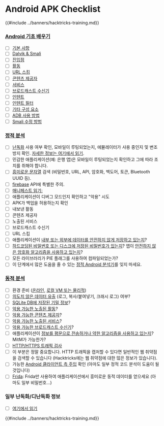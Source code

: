 # Android APK Checklist

{{#include ../banners/hacktricks-training.md}}


### [Android 기초 배우기](android-app-pentesting/index.html#2-android-application-fundamentals)

- [ ] [기본 사항](android-app-pentesting/index.html#fundamentals-review)
- [ ] [Dalvik & Smali](android-app-pentesting/index.html#dalvik--smali)
- [ ] [진입점](android-app-pentesting/index.html#application-entry-points)
- [ ] [활동](android-app-pentesting/index.html#launcher-activity)
- [ ] [URL 스킴](android-app-pentesting/index.html#url-schemes)
- [ ] [콘텐츠 제공자](android-app-pentesting/index.html#services)
- [ ] [서비스](android-app-pentesting/index.html#services-1)
- [ ] [브로드캐스트 수신기](android-app-pentesting/index.html#broadcast-receivers)
- [ ] [인텐트](android-app-pentesting/index.html#intents)
- [ ] [인텐트 필터](android-app-pentesting/index.html#intent-filter)
- [ ] [기타 구성 요소](android-app-pentesting/index.html#other-app-components)
- [ ] [ADB 사용 방법](android-app-pentesting/index.html#adb-android-debug-bridge)
- [ ] [Smali 수정 방법](android-app-pentesting/index.html#smali)

### [정적 분석](android-app-pentesting/index.html#static-analysis)

- [ ] [난독화](android-checklist.md#some-obfuscation-deobfuscation-information) 사용 여부 확인, 모바일이 루팅되었는지, 에뮬레이터가 사용 중인지 및 변조 방지 확인. [자세한 정보는 여기에서 읽기](android-app-pentesting/index.html#other-checks).
- [ ] 민감한 애플리케이션(예: 은행 앱)은 모바일이 루팅되었는지 확인하고 그에 따라 조치를 취해야 합니다.
- [ ] [흥미로운 문자열](android-app-pentesting/index.html#looking-for-interesting-info) 검색 (비밀번호, URL, API, 암호화, 백도어, 토큰, Bluetooth UUID 등).
- [ ] [firebase](android-app-pentesting/index.html#firebase) API에 특별한 주의.
- [ ] [매니페스트 읽기:](android-app-pentesting/index.html#basic-understanding-of-the-application-manifest-xml)
- [ ] 애플리케이션이 디버그 모드인지 확인하고 "악용" 시도
- [ ] APK가 백업을 허용하는지 확인
- [ ] 내보낸 활동
- [ ] 콘텐츠 제공자
- [ ] 노출된 서비스
- [ ] 브로드캐스트 수신기
- [ ] URL 스킴
- [ ] 애플리케이션이 [내부 또는 외부에 데이터를 안전하지 않게 저장하고 있는지](android-app-pentesting/index.html#insecure-data-storage)?
- [ ] [하드코딩된 비밀번호 또는 디스크에 저장된 비밀번호가 있는지](android-app-pentesting/index.html#poorkeymanagementprocesses)? 앱이 [안전하지 않은 암호화 알고리즘을 사용하고 있는지](android-app-pentesting/index.html#useofinsecureandordeprecatedalgorithms)?
- [ ] 모든 라이브러리가 PIE 플래그를 사용하여 컴파일되었는가?
- [ ] 이 단계에서 많은 도움을 줄 수 있는 [정적 Android 분석기](android-app-pentesting/index.html#automatic-analysis)를 잊지 마세요.

### [동적 분석](android-app-pentesting/index.html#dynamic-analysis)

- [ ] 환경 준비 ([온라인](android-app-pentesting/index.html#online-dynamic-analysis), [로컬 VM 또는 물리적](android-app-pentesting/index.html#local-dynamic-analysis))
- [ ] [의도치 않은 데이터 유출](android-app-pentesting/index.html#unintended-data-leakage) (로그, 복사/붙여넣기, 크래시 로그) 여부?
- [ ] [SQLite DB에 저장된 기밀 정보](android-app-pentesting/index.html#sqlite-dbs)?
- [ ] [악용 가능한 노출된 활동](android-app-pentesting/index.html#exploiting-exported-activities-authorisation-bypass)?
- [ ] [악용 가능한 콘텐츠 제공자](android-app-pentesting/index.html#exploiting-content-providers-accessing-and-manipulating-sensitive-information)?
- [ ] [악용 가능한 노출된 서비스](android-app-pentesting/index.html#exploiting-services)?
- [ ] [악용 가능한 브로드캐스트 수신기](android-app-pentesting/index.html#exploiting-broadcast-receivers)?
- [ ] 애플리케이션이 [정보를 평문으로 전송하거나 약한 알고리즘을 사용하고 있는지](android-app-pentesting/index.html#insufficient-transport-layer-protection)? MitM가 가능한가?
- [ ] [HTTP/HTTPS 트래픽 검사](android-app-pentesting/index.html#inspecting-http-traffic)
- [ ] 이 부분은 정말 중요합니다. HTTP 트래픽을 캡처할 수 있다면 일반적인 웹 취약점을 검색할 수 있습니다 (Hacktricks에는 웹 취약점에 대한 많은 정보가 있습니다).
- [ ] 가능한 [Android 클라이언트 측 주입](android-app-pentesting/index.html#android-client-side-injections-and-others) 확인 (아마도 일부 정적 코드 분석이 도움이 될 것입니다)
- [ ] [Frida](android-app-pentesting/index.html#frida): Frida만 사용하여 애플리케이션에서 흥미로운 동적 데이터를 얻으세요 (아마도 일부 비밀번호...)

### 일부 난독화/디난독화 정보

- [ ] [여기에서 읽기](android-app-pentesting/index.html#obfuscating-deobfuscating-code)


{{#include ../banners/hacktricks-training.md}}
